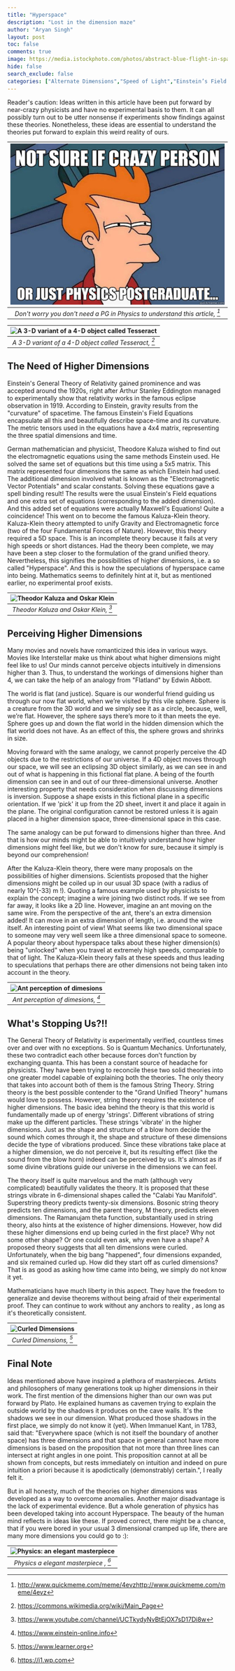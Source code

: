 ```yaml
---
title: "Hyperspace"
description: "Lost in the dimension maze"
author: "Aryan Singh"
layout: post 
toc: false 
comments: true
image: https://media.istockphoto.com/photos/abstract-blue-flight-in-space-hyper-jump-3d-rendering-picture-id1288036111?k=20&m=1288036111&s=612x612&w=0&h=Nmjm1IeQQb2oAQhnfvlhbTelZar5s1x7dTpD-1M4rik=
hide: false 
search_exclude: false 
categories: ["Alternate Dimensions","Speed of Light","Einstein’s Field Equations"]
---
```


Reader's caution: Ideas written in this article have been put forward by near-crazy physicists and have no experimental basis to them. It can all possibly turn out to be utter nonsense if experiments show findings against these theories. Nonetheless, these ideas are essential to understand the theories put forward to explain this weird reality of ours.

|![Don't worry you don't need a PG in Physics to understand this article](https://raw.githubusercontent.com/bitsphyassoc/blog/master/images/blog/6-hyperspace/image1.jpeg) | 
|:--:| 
| *Don't worry you don't need a PG in Physics to understand this article, [^1]* |

|![A 3-D variant of a 4-D object called Tesseract](https://upload.wikimedia.org/wikipedia/commons/a/a2/Schlegel_wireframe_8-cell.png) | 
|:--:| 
| *A 3-D variant of a 4-D object called Tesseract, [^2]* |

## The Need of Higher Dimensions

Einstein's General Theory of Relativity gained prominence and was accepted around the 1920s, right after Arthur Stanley Eddington managed to experimentally show that relativity works in the famous eclipse observation in 1919. According to Einstein, gravity results from the "curvature" of spacetime. The famous Einstein's Field Equations encapsulate all this and beautifully describe space-time and its curvature. The metric tensors used in the equations have a 4x4 matrix, representing the three spatial dimensions and time. 

German mathematician and physicist, Theodore Kaluza wished to find out the electromagnetic equations using the same methods Einstein used. He solved the same set of equations but this time using a 5x5 matrix. This matrix represented four dimensions the same as which Einstein had used. The additional dimension involved what is known as the "Electromagnetic Vector Potentials" and scalar constants. Solving these equations gave a spell binding result! The results were the usual Einstein's Field equations and one extra set of equations (corresponding to the added dimension). And this added set of equations were actually Maxwell's Equations! Quite a coincidence! This went on to become the famous Kaluza-Klein theory. Kaluza-Klein theory attempted to unify Gravity and Electromagnetic force (two of the four Fundamental Forces of Nature). However, this theory required a 5D space. This is an incomplete theory because it fails at very high speeds or short distances. Had the theory been complete, we may have been a step closer to the formulation of the grand unified theory. Nevertheless, this signifies the possibilities of higher dimensions, i.e. a so called "Hyperspace". And this is how the speculations of hyperspace came into being. Mathematics seems to definitely hint at it, but as mentioned earlier, no experimental proof exists.

|![Theodor Kaluza and Oskar Klein](https://i.ytimg.com/vi/sqJZ4_qBQMo/hqdefault.jpg) | 
|:--:| 
| *Theodor Kaluza and Oskar Klein, [^3]* |

## Perceiving Higher Dimensions

Many movies and novels have romanticized this idea in various ways. Movies like Interstellar make us think about what higher dimensions might feel like to us! Our minds cannot perceive objects intuitively in dimensions higher than 3. Thus, to understand the workings of dimensions higher than 4, we can take the help of an analogy from "Flatland" by Edwin Abbott. 

The world is flat (and justice). Square is our wonderful friend guiding us through our now flat world, when we’re visited by this vile sphere. Sphere is a creature from the 3D world and we simply see it as a circle, because, well, we’re flat. However, the sphere says there’s more to it than meets the eye. Sphere goes up and down the flat world in the hidden dimension which the flat world does not have. As an effect of this, the sphere grows and shrinks in size. 

Moving forward with the same analogy, we cannot properly perceive the 4D objects due to the restrictions of our universe. If a 4D object moves through our space, we will see an eclipsing 3D object similarly, as we can see in and out of what is happening in this fictional flat plane. A being of the fourth dimension can see in and out of our three-dimensional universe. Another interesting property that needs consideration when discussing dimensions is inversion. Suppose a shape exists in this fictional plane in a specific orientation. If we 'pick' it up from the 2D sheet, invert it and place it again in the plane. The original configuration cannot be restored unless it is again placed in a higher dimension space, three-dimensional space in this case. 

The same analogy can be put forward to dimensions higher than three. And that is how our minds might be able to intuitively understand how higher dimensions might feel like, but we don't know for sure, because it simply is beyond our comprehension!

After the Kaluza-Klein theory, there were many proposals on the possibilities of higher dimensions. Scientists proposed that the higher dimensions might be coiled up in our usual 3D space (with a radius of nearly 10^(-33) m !). Quoting a famous example used by physicists to explain the concept; imagine a wire joining two distinct rods. If we see from far away, it looks like a 2D line. However, imagine an ant moving on the same wire. From the perspective of the ant, there's an extra dimension added! It can move in an extra dimension of length, i.e. around the wire itself. An interesting point of view! What seems like two dimensional space to someone may very well seem like a three dimensional space to someone. A popular theory about hyperspace talks about these higher dimension(s) being "unlocked" when you travel at extremely high speeds, comparable to that of light. The Kaluza-Klein theory fails at these speeds and thus leading to speculations that perhaps there are other dimensions not being taken into account in the theory.

|![Ant perception of dimesions](https://www.einstein-online.info/wp-content/uploads/Relativitaet_und_Quanten_zweidimensionales_Objekt_%C2%A9_Daniela_Leitner_Markus_Poessel_Einstein-Online.png) | 
|:--:| 
| *Ant perception of dimesions, [^4]* |

## What's Stopping Us?!!

The General Theory of Relativity is experimentally verified, countless times over and over with no exceptions. So is Quantum Mechanics. Unfortunately, these two contradict each other because forces don’t function by exchanging quanta. This has been a constant source of headache for physicists. They have been trying to reconcile these two solid theories into one greater model capable of explaining both the theories. The only theory that takes into account both of them is the famous String Theory. String theory is the best possible contender to the "Grand Unified Theory" humans would love to possess. However, string theory requires the existence of higher dimensions. The basic idea behind the theory is that this world is fundamentally made up of energy 'strings'. Different vibrations of string make up the different particles. These strings 'vibrate' in the higher dimensions. Just as the shape and structure of a blow horn decide the sound which comes through it, the shape and structure of these dimensions decide the type of vibrations produced. Since these vibrations take place at a higher dimension, we do not perceive it, but its resulting effect (like the sound from the blow horn) indeed can be perceived by us. It's almost as if some divine vibrations guide our universe in the dimensions we can feel. 

The theory itself is quite marvelous and the math (although very complicated) beautifully validates the theory. It is proposed that these strings vibrate in 6-dimensional shapes called the "Calabi Yau Manifold". Superstring theory predicts twenty-six dimensions. Bosonic string theory predicts ten dimensions, and the parent theory, M theory, predicts eleven dimensions. The Ramanujam theta function, substantially used in string theory, also hints at the existence of higher dimensions. However, how did these higher dimensions end up being curled in the first place? Why not some other shape? Or one could even ask, why even have a shape? A proposed theory suggests that all ten dimensions were curled. Unfortunately, when the big bang "happened", four dimensions expanded, and six remained curled up. How did they start off as curled dimensions? That is as good as asking how time came into being, we simply do not know it yet.  

Mathematicians have much liberty in this aspect. They have the freedom to generalize and devise theorems without being afraid of their experimental proof. They can continue to work without any anchors to reality , as long as it's theoretically consistent.

|![Curled Dimensions](https://encrypted-tbn0.gstatic.com/images?q=tbn:ANd9GcRQ_FL-6stqo55EBXv1Zr9cd9fs2JRCpjTYiPcAAQrYgZGpzwlRqGil-2rUpf8sPxTTzoE&usqp=CAU) | 
|:--:| 
| *Curled Dimensions, [^5]* |

## Final Note

Ideas mentioned above have inspired a plethora of masterpieces. Artists and philosophers of many generations took up higher dimensions in their work. The first mention of the dimensions higher than our own was put forward by Plato. He explained humans as cavemen trying to explain the outside world by the shadows it produces on the cave walls. It's the shadows we see in our dimension. What produced those shadows in the first place, we simply do not know it (yet). When Immanuel Kant, in 1783, said that: "Everywhere space (which is not itself the boundary of another space) has three dimensions and that space in general cannot have more dimensions is based on the proposition that not more than three lines can intersect at right angles in one point. This proposition cannot at all be shown from concepts, but rests immediately on intuition and indeed on pure intuition a priori because it is apodictically (demonstrably) certain.", I really felt it.

But in all honesty, much of the theories on higher dimensions was developed as a way to overcome anomalies. Another major disadvantage is the lack of experimental evidence. But a whole generation of physics has been developed taking into account Hyperspace. The beauty of the human mind reflects in ideas like these. If proved correct, there might be a chance, that if you were bored in your usual 3 dimensional cramped up life, there are many more dimensions you could go to :):

|![Physics: an elegant masterpiece](https://i1.wp.com/tmrwedition.com/wp-content/uploads/2017/06/maths.jpg?fit=620%2C465&ssl=1) | 
|:--:| 
| *Physics a elegant masterpiece , [^6]* |

[^1]:http://www.quickmeme.com/meme/4evzhttp://www.quickmeme.com/meme/4evz
[^2]:https://commons.wikimedia.org/wiki/Main_Page
[^3]:https://www.youtube.com/channel/UCTkydyNvBtEjOX7sD17Di8w
[^4]:https://www.einstein-online.info
[^5]:https://www.learner.org
[^6]:https://i1.wp.com